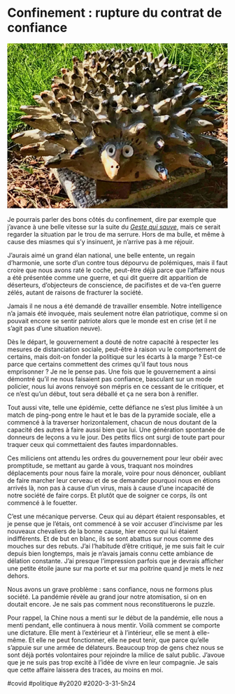 # Confinement : rupture du contrat de confiance

![Ça pique](_i/HVBN7073.webp)

Je pourrais parler des bons côtés du confinement, dire par exemple que j’avance à une belle vitesse sur la suite du *[Geste qui sauve](../../page/le-geste-qui-sauve)*, mais ce serait regarder la situation par le trou de ma serrure. Hors de ma bulle, et même à cause des miasmes qui s’y insinuent, je n’arrive pas à me réjouir.

J’aurais aimé un grand élan national, une belle entente, un regain d’harmonie, une sorte d’un contre tous dépourvu de polémiques, mais il faut croire que nous avons raté le coche, peut-être déjà parce que l’affaire nous a été présentée comme une guerre, et qui dit guerre dit apparition de déserteurs, d’objecteurs de conscience, de pacifistes et de va-t’en guerre zélés, autant de raisons de fracturer la société.

Jamais il ne nous a été demandé de travailler ensemble. Notre intelligence n’a jamais été invoquée, mais seulement notre élan patriotique, comme si on pouvait encore se sentir patriote alors que le monde est en crise (et il ne s’agit pas d’une situation neuve).

Dès le départ, le gouvernement a douté de notre capacité à respecter les mesures de distanciation sociale, peut-être à raison vu le comportement de certains, mais doit-on fonder la politique sur les écarts à la marge ? Est-ce parce que certains commettent des crimes qu’il faut tous nous emprisonner ? Je ne le pense pas. Une fois que le gouvernement a ainsi démontré qu’il ne nous faisaient pas confiance, basculant sur un mode policier, nous lui avons renvoyé son mépris en ce cessant de le critiquer, et ce n’est qu’un début, tout sera déballé et ça ne sera bon à renifler.

Tout aussi vite, telle une épidémie, cette défiance ne s’est plus limitée à un match de ping-pong entre le haut et le bas de la pyramide sociale, elle a commencé à la traverser horizontalement, chacun de nous doutant de la capacité des autres à faire aussi bien que lui. Une génération spontanée de donneurs de leçons a vu le jour. Des petits flics ont surgi de toute part pour traquer ceux qui commettaient des fautes impardonnables.

Ces miliciens ont attendu les ordres du gouvernement pour leur obéir avec promptitude, se mettant au garde à vous, traquant nos moindres déplacements pour nous faire la morale, voire pour nous dénoncer, oubliant de faire marcher leur cerveau et de se demander pourquoi nous en étions arrivés là, non pas à cause d’un virus, mais à cause d’une incapacité de notre société de faire corps. Et plutôt que de soigner ce corps, ils ont commencé à le fouetter.

C’est une mécanique perverse. Ceux qui au départ étaient responsables, et je pense que je l’étais, ont commencé à se voir accuser d’incivisme par les nouveaux chevaliers de la bonne cause, hier encore qui lui étaient indifférents. Et de but en blanc, ils se sont abattus sur nous comme des mouches sur des rebuts. J’ai l’habitude d’être critiqué, je me suis fait le cuir depuis bien longtemps, mais je n’avais jamais connu cette ambiance de délation constante. J’ai presque l’impression parfois que je devrais afficher une petite étoile jaune sur ma porte et sur ma poitrine quand je mets le nez dehors.

Nous avons un grave problème : sans confiance, nous ne formons plus société. La pandémie révèle au grand jour notre atomisation, si on en doutait encore. Je ne sais pas comment nous reconstituerons le puzzle.

Pour rappel, la Chine nous a menti sur le début de la pandémie, elle nous a menti pendant, elle continuera à nous mentir. Voilà comment se comporte une dictature. Elle ment à l’extérieur et à l’intérieur, elle se ment à elle-même. Et elle ne peut fonctionner, elle ne peut tenir, que parce qu’elle s’appuie sur une armée de délateurs. Beaucoup trop de gens chez nous se sont déjà portés volontaires pour rejoindre la milice de salut public. J’avoue que je ne suis pas trop excité à l’idée de vivre en leur compagnie. Je sais que cette affaire laissera des traces, au moins en moi.

#covid #politique #y2020 #2020-3-31-5h24
